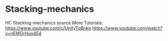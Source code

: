 # Stacking-mechanics
HC Stacking-mechanics source
More Tutorials: 
https://www.youtube.com/c/UnityToBrain
https://www.youtube.com/watch?v=nEMGrHuodS4
